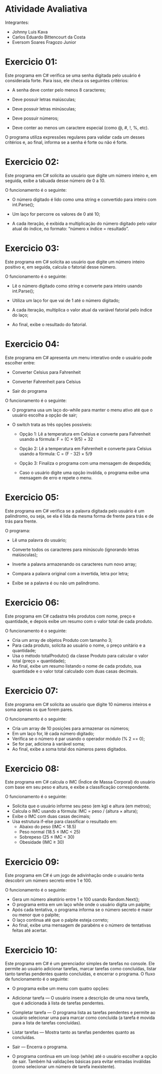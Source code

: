 # Atividade Avaliativa

Integrantes:
 - Johnny Luis Kava
 - Carlos Eduardo Bittencourt da Costa
 - Eversom Soares Fragozo Junior

# Exercicio 01:

Este programa em C# verifica se uma senha digitada pelo usuário é considerada forte.
Para isso, ele checa os seguintes critérios:

- A senha deve conter pelo menos 8 caracteres;

- Deve possuir letras maiúsculas;

- Deve possuir letras minúsculas;

- Deve possuir números;

- Deve conter ao menos um caractere especial (como @, #, !, %, etc).

O programa utiliza expressões regulares para validar cada um desses critérios e, ao final, informa se a senha é forte ou não é forte.

# Exercicio 02:

Este programa em C# solicita ao usuário que digite um número inteiro e, em seguida, exibe a tabuada desse número de 0 a 10.

O funcionamento é o seguinte:

- O número digitado é lido como uma string e convertido para inteiro com int.Parse();

- Um laço for percorre os valores de 0 até 10;

- A cada iteração, é exibida a multiplicação do número digitado pelo valor atual do índice, no formato:
“número x índice = resultado”.

# Exercicio 03:

Este programa em C# solicita ao usuário que digite um número inteiro positivo e, em seguida, calcula o fatorial desse número.

O funcionamento é o seguinte:

- Lê o número digitado como string e converte para inteiro usando int.Parse();

- Utiliza um laço for que vai de 1 até o número digitado;

- A cada iteração, multiplica o valor atual da variável fatorial pelo índice do laço;

- Ao final, exibe o resultado do fatorial.

# Exercicio 04:

Este programa em C# apresenta um menu interativo onde o usuário pode escolher entre:

- Converter Celsius para Fahrenheit

- Converter Fahrenheit para Celsius

- Sair do programa

O funcionamento é o seguinte:

- O programa usa um laço do-while para manter o menu ativo até que o usuário escolha a opção de sair;

- O switch trata as três opções possíveis:

    -  Opção 1: Lê a temperatura em Celsius e converte para Fahrenheit usando a fórmula:
       F = (C × 9/5) + 32

    -  Opção 2: Lê a temperatura em Fahrenheit e converte para Celsius usando a fórmula:
       C = (F - 32) × 5/9

    -  Opção 3: Finaliza o programa com uma mensagem de despedida;

    -  Caso o usuário digite uma opção inválida, o programa exibe uma mensagem de erro e repete o menu.

# Exercicio 05:

Este programa em C# verifica se a palavra digitada pelo usuário é um palíndromo, ou seja, se ela é lida da mesma forma de frente para trás e de trás para frente.

O programa:

- Lê uma palavra do usuário;

- Converte todos os caracteres para minúsculo (ignorando letras maiúsculas);

- Inverte a palavra armazenando os caracteres num novo array;

- Compara a palavra original com a invertida, letra por letra;

- Exibe se a palavra é ou não um palíndromo.


# Exercicio 06:
Este programa em C# cadastra três produtos com nome, preço e quantidade, e depois exibe um resumo com o valor total de cada produto.

O funcionamento é o seguinte:
- Cria um array de objetos Produto com tamanho 3;
- Para cada produto, solicita ao usuário o nome, o preço unitário e a quantidade;
- Usa o método totalProduto() da classe Produto para calcular o valor total (preço × quantidade);
- Ao final, exibe um resumo listando o nome de cada produto, sua quantidade e o valor total calculado com duas casas decimais.


# Exercicio 07:
Este programa em C# solicita ao usuário que digite 10 números inteiros e soma apenas os que forem pares.

O funcionamento é o seguinte:
- Cria um array de 10 posições para armazenar os números;
- Em um laço for, lê cada número digitado;
- Verifica se o número é par usando o operador módulo (% 2 == 0);
- Se for par, adiciona à variável soma;
- Ao final, exibe a soma total dos números pares digitados.


# Exercicio 08:
Este programa em C# calcula o IMC (Índice de Massa Corporal) do usuário com base em seu peso e altura, e exibe a classificação correspondente.

O funcionamento é o seguinte:
- Solicita que o usuário informe seu peso (em kg) e altura (em metros);
- Calcula o IMC usando a fórmula: IMC = peso / (altura × altura);
- Exibe o IMC com duas casas decimais;
- Usa estrutura if-else para classificar o resultado em:
  - Abaixo do peso (IMC < 18.5)
  - Peso normal (18.5 ≤ IMC < 25)
  - Sobrepeso (25 ≤ IMC < 30)
  - Obesidade (IMC ≥ 30)


# Exercicio 09:
Este programa em C# é um jogo de adivinhação onde o usuário tenta descobrir um número secreto entre 1 e 100.

O funcionamento é o seguinte:
- Gera um número aleatório entre 1 e 100 usando Random.Next();
- O programa entra em um laço while onde o usuário digita um palpite;
- Após cada tentativa, o programa informa se o número secreto é maior ou menor que o palpite;
- O laço continua até que o palpite esteja correto;
- Ao final, exibe uma mensagem de parabéns e o número de tentativas feitas até acertar.

# Exercicio 10:
Este programa em C# é um gerenciador simples de tarefas no console. Ele permite ao usuário adicionar tarefas, marcar tarefas como concluídas, listar tanto tarefas pendentes quanto concluídas, e encerrar o programa. O fluxo de funcionamento é o seguinte:

- O programa exibe um menu com quatro opções:

-  Adicionar tarefa — O usuário insere a descrição de uma nova tarefa, que é adicionada à lista de tarefas pendentes.

-  Completar tarefa — O programa lista as tarefas pendentes e permite ao usuário selecionar uma para marcar como concluída (a tarefa é movida para a lista de tarefas concluídas).

-  Listar tarefas — Mostra tanto as tarefas pendentes quanto as concluídas.

-  Sair — Encerra o programa.

- O programa continua em um loop (while) até o usuário escolher a opção de sair. Também há validações básicas para evitar entradas inválidas (como selecionar um número de tarefa inexistente).
